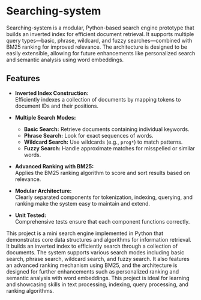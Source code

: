 # Searching-system

Searching-system is a modular, Python-based search engine prototype that builds an inverted index for efficient document retrieval. It supports multiple query types—basic, phrase, wildcard, and fuzzy searches—combined with BM25 ranking for improved relevance. The architecture is designed to be easily extensible, allowing for future enhancements like personalized search and semantic analysis using word embeddings.

## Features

- **Inverted Index Construction:**  
  Efficiently indexes a collection of documents by mapping tokens to document IDs and their positions.

- **Multiple Search Modes:**  
  - **Basic Search:** Retrieve documents containing individual keywords.
  - **Phrase Search:** Look for exact sequences of words.
  - **Wildcard Search:** Use wildcards (e.g., `prog*`) to match patterns.
  - **Fuzzy Search:** Handle approximate matches for misspelled or similar words.

- **Advanced Ranking with BM25:**  
  Applies the BM25 ranking algorithm to score and sort results based on relevance.

- **Modular Architecture:**  
  Clearly separated components for tokenization, indexing, querying, and ranking make the system easy to maintain and extend.

- **Unit Tested:**  
  Comprehensive tests ensure that each component functions correctly.



This project is a mini search engine implemented in Python that demonstrates core data structures and algorithms for information retrieval. It builds an inverted index to efficiently search through a collection of documents. 
The system supports various search modes including basic search, phrase search, wildcard search, and fuzzy search. It also features an advanced ranking mechanism using BM25, and the architecture is designed for further enhancements 
such as personalized ranking and semantic analysis with word embeddings. This project is ideal for learning and showcasing skills in text processing, indexing, query processing, and ranking algorithms.


